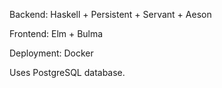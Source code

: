 Backend: Haskell + Persistent + Servant + Aeson

Frontend: Elm + Bulma

Deployment: Docker

Uses PostgreSQL database.
